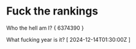 # Fuck the rankings

Who the hell am I?
{ 6374390 }

What fucking year is it?
[ 2024-12-14T01:30:00Z ]
